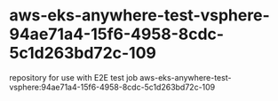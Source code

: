 # aws-eks-anywhere-test-vsphere-94ae71a4-15f6-4958-8cdc-5c1d263bd72c-109
repository for use with E2E test job aws-eks-anywhere-test-vsphere:94ae71a4-15f6-4958-8cdc-5c1d263bd72c-109
